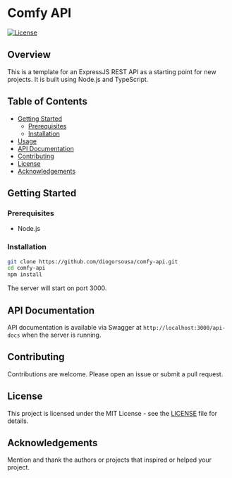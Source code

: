 # Comfy API

[![License](https://img.shields.io/badge/License-MIT-blue.svg)](LICENSE)

## Overview

This is a template for an ExpressJS REST API as a starting point for new projects. It is built using Node.js and TypeScript.

## Table of Contents

- [Getting Started](#getting-started)
  - [Prerequisites](#prerequisites)
  - [Installation](#installation)
- [Usage](#usage)
- [API Documentation](#api-documentation)
- [Contributing](#contributing)
- [License](#license)
- [Acknowledgements](#acknowledgements)

## Getting Started

### Prerequisites

- Node.js

### Installation

```bash 
git clone https://github.com/diogorsousa/comfy-api.git 
cd comfy-api 
npm install
```

The server will start on port 3000.

## API Documentation

API documentation is available via Swagger at `http://localhost:3000/api-docs` when the server is running.

## Contributing

Contributions are welcome. Please open an issue or submit a pull request.

## License

This project is licensed under the MIT License - see the [LICENSE](LICENSE) file for details.

## Acknowledgements

Mention and thank the authors or projects that inspired or helped your project.
